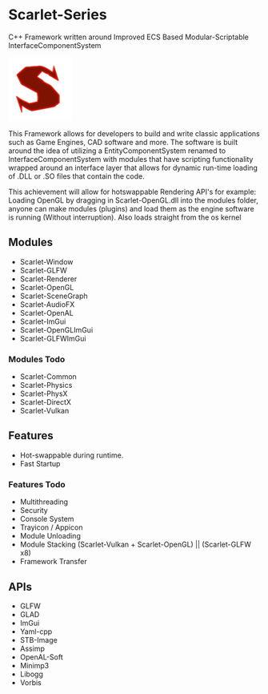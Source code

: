 # Scarlet-Series
C++ Framework written around Improved ECS Based Modular-Scriptable InterfaceComponentSystem

![Scarlet](/Scarlet-Resources/Scarlet.png?raw=true "Scarlet")

This Framework allows for developers to build and write classic applications such as Game Engines, CAD software and more.
The software is built around the idea of utilizing a EntityComponentSystem renamed to InterfaceComponentSystem
with modules that have scripting functionality wrapped around an interface layer that allows for dynamic run-time loading of
.DLL or .SO files that contain the code.

This achievement will allow for hotswappable Rendering API's for example: Loading OpenGL by dragging in Scarlet-OpenGL.dll into the modules folder,
anyone can make modules (plugins) and load them as the engine software is running (Without interruption). Also loads straight from the os kernel

## Modules
* Scarlet-Window
* Scarlet-GLFW
* Scarlet-Renderer
* Scarlet-OpenGL
* Scarlet-SceneGraph
* Scarlet-AudioFX
* Scarlet-OpenAL
* Scarlet-ImGui
* Scarlet-OpenGLImGui
* Scarlet-GLFWImGui

### Modules Todo
* Scarlet-Common
* Scarlet-Physics
* Scarlet-PhysX
* Scarlet-DirectX
* Scarlet-Vulkan

## Features
* Hot-swappable during runtime.
* Fast Startup

### Features Todo
* Multithreading
* Security
* Console System
* Trayicon / Appicon
* Module Unloading
* Module Stacking (Scarlet-Vulkan + Scarlet-OpenGL) || (Scarlet-GLFW x8)
* Framework Transfer

## APIs
* GLFW
* GLAD
* ImGui
* Yaml-cpp
* STB-Image
* Assimp
* OpenAL-Soft
* Minimp3
* Libogg 
* Vorbis
